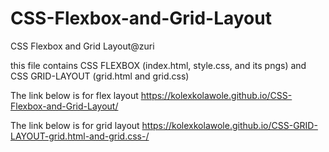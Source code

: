 # CSS-Flexbox-and-Grid-Layout

CSS Flexbox and Grid Layout@zuri

this file contains CSS FLEXBOX (index.html, style.css, and its pngs)
and
CSS GRID-LAYOUT (grid.html and grid.css)

The link below is for flex layout
https://kolexkolawole.github.io/CSS-Flexbox-and-Grid-Layout/

The link below is for grid layout
https://kolexkolawole.github.io/CSS-GRID-LAYOUT-grid.html-and-grid.css-/
